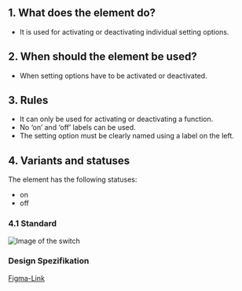 ## 1. What does the element do?
*   It is used for activating or deactivating individual setting options.

## 2. When should the element be used?
*   When setting options have to be activated or deactivated.

## 3. Rules
*   It can only be used for activating or deactivating a function.
*   No ‘on’ and ‘off’ labels can be used.
*   The setting option must be clearly named using a label on the left.

## 4. Variants and statuses
The element has the following statuses: 
* on
* off

### 4.1 Standard
![Image of the switch](https://raw.githubusercontent.com/sbb-design-systems/design-system-mobile-documentation/doku-update/documentation/switch/images/ME09_Standard.png 'class: image')

### Design Spezifikation
[Figma-Link]()